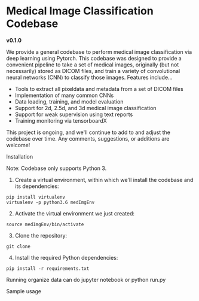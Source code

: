 # Medical Image Classification Codebase

**v0.1.0**

We provide a general codebase to perform medical image classification via deep learning using Pytorch. This codebase was designed to provide a convenient pipeline to take a set of medical images, originally (but not necessarily) stored as DICOM files, and train a variety of convolutional neural networks (CNN) to classify those images. Features include...
- Tools to extract all pixeldata and metadata from a set of DICOM files
- Implementation of many common CNNs
- Data loading, training, and model evaluation
- Support for 2d, 2.5d, and 3d medical image classification
- Support for weak supervision using text reports
- Training monitoring via tensorboardX

This project is ongoing, and we'll continue to add to and adjust the codebase over time. Any comments, suggestions, or additions are welcome! 

Installation

Note: Codebase only supports Python 3. 

1. Create a virtual environment, within which we'll install the codebase and its dependencies:
```
pip install virtualenv
virtualenv -p python3.6 medImgEnv
```

2. Activate the virtual environment we just created:
```
source medImgEnv/bin/activate
```

3. Clone the repository:
```
git clone 
```

4. Install the required Python dependencies: 
```
pip install -r requirements.txt
```

Running 
organize data
can do jupyter notebook or python run.py

Sample usage

